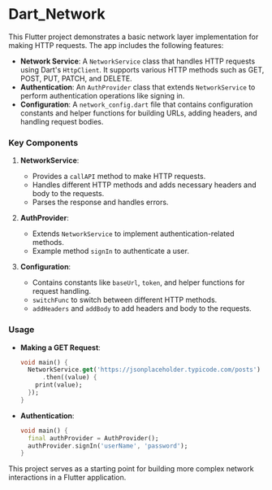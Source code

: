 # Dart_Network

This Flutter project demonstrates a basic network layer implementation for making HTTP requests. The app includes the following features:

- **Network Service**: A `NetworkService` class that handles HTTP requests using Dart's `HttpClient`. It supports various HTTP methods such as GET, POST, PUT, PATCH, and DELETE.
- **Authentication**: An `AuthProvider` class that extends `NetworkService` to perform authentication operations like signing in.
- **Configuration**: A `network_config.dart` file that contains configuration constants and helper functions for building URLs, adding headers, and handling request bodies.

### Key Components

1. **NetworkService**:
   - Provides a `callAPI` method to make HTTP requests.
   - Handles different HTTP methods and adds necessary headers and body to the requests.
   - Parses the response and handles errors.

2. **AuthProvider**:
   - Extends `NetworkService` to implement authentication-related methods.
   - Example method `signIn` to authenticate a user.

3. **Configuration**:
   - Contains constants like `baseUrl`, `token`, and helper functions for request handling.
   - `switchFunc` to switch between different HTTP methods.
   - `addHeaders` and `addBody` to add headers and body to the requests.

### Usage

- **Making a GET Request**:
  ```dart
  void main() {
    NetworkService.get('https://jsonplaceholder.typicode.com/posts')
        .then((value) {
      print(value);
    });
  }
  ```

- **Authentication**:
  ```dart
  void main() {
    final authProvider = AuthProvider();
    authProvider.signIn('userName', 'password');
  }
  ```

This project serves as a starting point for building more complex network interactions in a Flutter application.
